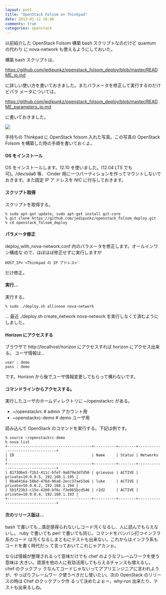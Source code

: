 ```yaml
---
layout: post
title: "OpenStack Folsom on Thinkpad"
date: 2013-01-12 16:46
comments: true
categories: openstack
---
```

以前紹介した OpenStack Folsom 構築 bash スクリプトなのだけど quantum の代わり
に nova-network も使えるようにしておいた。

構築 bash スクリプトは、

<https://github.com/jedipunkz/openstack_folsom_deploy/blob/master/README_jp.md>

に詳しい使い方を書いておきました。またパラメータを修正して実行するのだけどパラ
メータについては、

<https://github.com/jedipunkz/openstack_folsom_deploy/blob/master/README_parameters_jp.md>

に書いておきました。

<img src="http://jedipunkz.github.com/pix/openstack_folsom_thinkpad.jpg">

手持ちの Thinkpad に OpenStack folsom 入れた写真。この写真の OpenStack Folsom
を構築した時の手順を書いておくよ。

#### OS をインストール

OS をインストールします。12.10 を使いました。(12.04 LTS でも可)。/dev/sda6 等、
Cinder 用に一つパーティションを作ってマウントしないでおきます。また固定 IP ア
ドレスを NIC に付与しておきます。

#### スクリプト取得

スクリプトを取得する。

    % sudo apt-get update; sudo apt-get install git-core
	% git clone https://github.com/jedipunkz/openstack_folsom_deploy.git
	% cd openstack_folsom_deploy

#### パラメータ修正

deploy_with_nova-network.conf 内のパラメータを修正します。オールインワン構成な
ので、ほぼほぼ修正せずに実行しますが

    HOST_IP='<Thinkpad の IP アドレス>'

だけ修正。

#### 実行...

実行する。

    % sudo ./deploy.sh allinone nova-network

... 最近 ./deploy.sh create_network nova-network を実行しなくて済むようにしました。

#### Horizon にアクセスする

ブラウザで http://localhost/horizon にアクセスすれば horizon にアクセス出来る。
ユーザ情報は...

    user : demo
	pass : demo

です。Horizon から後でユーザ情報変更してもらって構わないです。

#### コマンドラインからアクセスする。

実行したユーザのホームディレクトリに ~/openstackrc がある。

* ~/openstackrc     # admin アカウント用
* ~openstackrc-demo # demo ユーザ用

読み込んで OpenStack のコマンドを実行する。下記は例です。

    % source ~/openstackrc-demo
	% nova list
	+--------------------------------------+----------+--------+---------------------------------+
	| ID                                   | Name     | Status | Networks                        |
	+--------------------------------------+----------+--------+---------------------------------+
	| 81730be5-f2b3-411c-bfef-9a879e3d7d56 | grievous | ACTIVE | private=10.0.0.5, 192.168.1.195 |
	| 0ba8416a-58bd-476d-96a8-2ecc37ae53e6 | luke     | ACTIVE | private=10.0.0.2, 192.168.1.194 |
	| 5b1f23b3-c15e-4260-bf6c-f3e965bcd546 | r2d2     | ACTIVE | private=10.0.0.4, 192.168.1.193 |
	+--------------------------------------+----------+--------+---------------------------------+

#### 次のリリース版は...

bash で書いても...満足感得られないしコード汚くなるし、人に読んでもらえないし。
ruby で書いても perl で書いても同じ。コマンドをバシバシ打つインフラ系のコード
は汚くなるしまともにテストも出来ない。これからはインフラ系もコードを書く時代だっ
て言っておいてこれじゃアカンぉ。

ならば情報が整理されるって意味だけでも chef のようなフレームワークを使う意味は
大きい。資源を他の人に有効活用してもらえるチャンスも増えるし。chef のクックブッ
クなんてコードじゃないってアプリエンジニアに言われようが、やっぱりフレームワー
ク使うべきだし使いたい。次の OpenStack のリリースの時は Chef のクックブック作
るって決めたよぉー。why-run 出来たり、テストも出来るしね。


